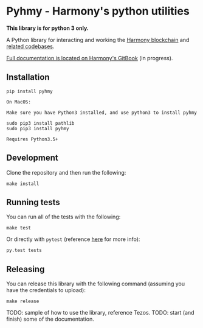 # Pyhmy - Harmony's python utilities

**This library is for python 3 only.** 

A Python library for interacting and working the [Harmony blockchain](https://harmony.one/) 
and [related codebases](https://github.com/harmony-one).

[Full documentation is located on Harmony's GitBook](https://harmony.one/) (in progress).

## Installation

```
pip install pyhmy

On MacOS:

Make sure you have Python3 installed, and use python3 to install pyhmy

sudo pip3 install pathlib
sudo pip3 install pyhmy

Requires Python3.5+
```

## Development

Clone the repository and then run the following:
```
make install
```

## Running tests

You can run all of the tests with the following:

```
make test
```

Or directly with `pytest` (reference [here](https://docs.pytest.org/en/latest/index.html) for more info):

```
py.test tests
```

## Releasing

You can release this library with the following command (assuming you have the credentials to upload):

```
make release
```

TODO: sample of how to use the library, reference Tezos.
TODO: start (and finish) some of the documentation. 
